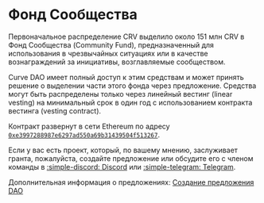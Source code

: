 <h1>Фонд Сообщества</h1>

Первоначальное распределение CRV выделило около 151 млн CRV в Фонд Сообщества (Community Fund), предназначенный для использования в чрезвычайных ситуациях или в качестве вознаграждений за инициативы, возглавляемые сообществом.

Curve DAO имеет полный доступ к этим средствам и может принять решение о выделении части этого фонда через предложение. Средства могут быть распределены только через линейный вестинг (linear vesting) на минимальный срок в один год с использованием контракта вестинга (vesting contract).

Контракт развернут в сети Ethereum по адресу [`0xe3997288987e6297ad550a69b31439504f513267`](https://etherscan.io/address/0xe3997288987e6297ad550a69b31439504f513267).

Если у вас есть проект, который, по вашему мнению, заслуживает гранта, пожалуйста, создайте предложение или обсудите его с членом команды в [:simple-discord: Discord](https://discord.gg/twUngQYz85) или [:simple-telegram: Telegram](https://t.me/curvefi).

Дополнительная информация о предложениях: [Создание предложения DAO](./proposals/creating-a-dao-proposal.md)

